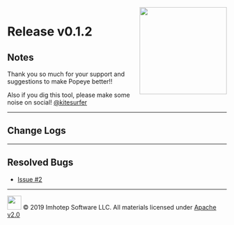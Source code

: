 <img src="https://raw.githubusercontent.com/derailed/popeye/master/assets/popeye.png" align="right" width="200" height="auto"/>

# Release v0.1.2

## Notes

Thank you so much for your support and suggestions to make Popeye better!!

Also if you dig this tool, please make some noise on social! [@kitesurfer](https://twitter.com/kitesurfer)

---

## Change Logs

---

## Resolved Bugs

+ [Issue #2](https://github.com/derailed/popeye/issues/2)

---

<img src="https://raw.githubusercontent.com/derailed/popeye/master/assets/imhotep_logo.png" width="32" height="auto"/> © 2019 Imhotep Software LLC. All materials licensed under [Apache v2.0](http://www.apache.org/licenses/LICENSE-2.0)
